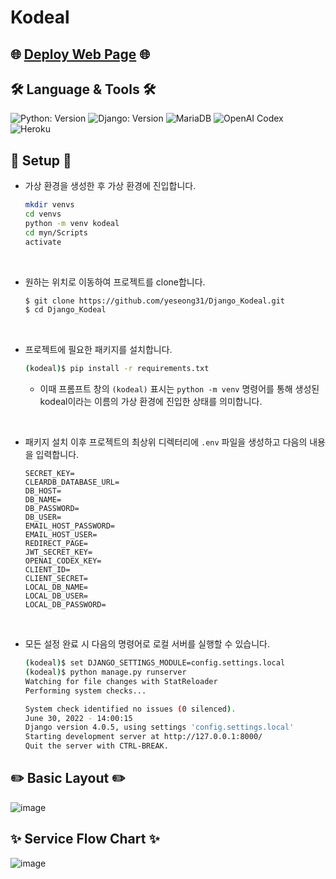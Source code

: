 # Kodeal

## 🌐 [Deploy Web Page](https://kodeal.herokuapp.com/) 🌐

## 🛠️ Language & Tools  🛠️
![Python: Version](https://img.shields.io/badge/Python-3.10.5-3776AB.svg?logo=Python&logoColor=white)
![Django: Version](https://img.shields.io/badge/Django-4.0.6-092E20.svg?logo=Django&logoColor=white)
![MariaDB](https://img.shields.io/badge/MariaDB-003545.svg?logo=MariaDB&logoColor=white)
![OpenAI Codex](https://img.shields.io/badge/OpenAI-000000.svg?logo=OpenAI&logoColor=white)
![Heroku](https://img.shields.io/badge/Heroku-430098.svg?logo=Heroku&logoColor=white)
<!--![Travis CI](https://img.shields.io/badge/TravisCI-3EAAAF.svg?logo=travis-ci&logoColor=white)-->

## 🔧 Setup 🔧

- 가상 환경을 생성한 후 가상 환경에 진입합니다.
  ```sh
  mkdir venvs
  cd venvs
  python -m venv kodeal
  cd myn/Scripts
  activate
  ```
<br>

- 원하는 위치로 이동하여 프로젝트를 clone합니다.
  ```sh
  $ git clone https://github.com/yeseong31/Django_Kodeal.git
  $ cd Django_Kodeal
  ```

<br>

- 프로젝트에 필요한 패키지를 설치합니다.
  ```sh
  (kodeal)$ pip install -r requirements.txt
  ```

  - 이때 프롬프트 창의 `(kodeal)` 표시는 `python -m venv` 명령어를 통해 생성된 kodeal이라는 이름의 가상 환경에 진입한 상태를 의미합니다. 
  
<br>

- 패키지 설치 이후 프로젝트의 최상위 디렉터리에 `.env` 파일을 생성하고 다음의 내용을 입력합니다.
  ```
  SECRET_KEY=
  CLEARDB_DATABASE_URL=
  DB_HOST=
  DB_NAME=
  DB_PASSWORD=
  DB_USER=
  EMAIL_HOST_PASSWORD=
  EMAIL_HOST_USER=
  REDIRECT_PAGE=
  JWT_SECRET_KEY=
  OPENAI_CODEX_KEY=
  CLIENT_ID=
  CLIENT_SECRET=
  LOCAL_DB_NAME=
  LOCAL_DB_USER=
  LOCAL_DB_PASSWORD=
  ```

<br>

- 모든 설정 완료 시 다음의 명령어로 로컬 서버를 실행할 수 있습니다.
  ```sh
  (kodeal)$ set DJANGO_SETTINGS_MODULE=config.settings.local
  (kodeal)$ python manage.py runserver
  Watching for file changes with StatReloader
  Performing system checks...

  System check identified no issues (0 silenced).
  June 30, 2022 - 14:00:15
  Django version 4.0.5, using settings 'config.settings.local'
  Starting development server at http://127.0.0.1:8000/
  Quit the server with CTRL-BREAK.
  ```
  
## ✏️ Basic Layout ✏️
![image](https://user-images.githubusercontent.com/66625672/161430320-a59ec796-0448-45ce-b3ae-b048ecff6dd6.png)

## ✨ Service Flow Chart ✨ 
![image](https://user-images.githubusercontent.com/66625672/161430423-24ca87f0-f526-4441-a7b7-eb92199d6af8.png)

